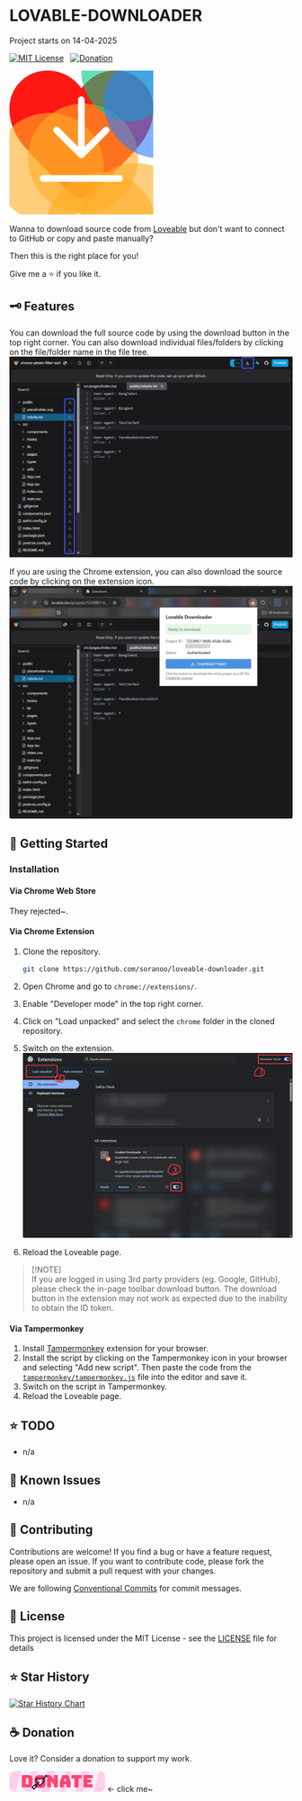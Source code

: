 # LOVABLE-DOWNLOADER

Project starts on 14-04-2025

[![MIT License](https://img.shields.io/badge/License-MIT-green.svg)](LICENSE)&nbsp;&nbsp;&nbsp;[![Donation](https://img.shields.io/static/v1?label=Donation&message=❤️&style=social)](https://github.com/soranoo/Donation)

![Logo](/chrome/icons/icon128.svg)

Wanna to download source  code from [Loveable](https://loveable.com/) but don't want to connect to GitHub or copy and paste manually?

Then this is the right place for you!

Give me a ⭐ if you like it.

## 🗝️ Features

You can download the full source code by using the download button in the top right corner.
You can also download individual files/folders by clicking on the file/folder name in the file tree.
![Screenshot](docs/images/screenshot-1.png)

If you are using the Chrome extension, you can also download the source code by clicking on the extension icon.
![Screenshot](docs/images/screenshot-2.png)

## 🚀 Getting Started

### Installation

#### Via Chrome Web Store

They rejected~.

#### Via Chrome Extension

1. Clone the repository.

   ```bash
   git clone https://github.com/soranoo/loveable-downloader.git
   ```
2. Open Chrome and go to `chrome://extensions/`.
3. Enable "Developer mode" in the top right corner.
4. Click on "Load unpacked" and select the `chrome` folder in the cloned repository.
5. Switch on the extension.
![Screenshot](docs/images/screenshot-3.png)
6. Reload the Loveable page.

> [!NOTE]\
> If you are logged in using 3rd party providers (eg. Google, GitHub), please check the in-page toolbar download button. The download button in the extension may not work as expected due to the inability to obtain the ID token.

#### Via Tampermonkey

1. Install [Tampermonkey](https://www.tampermonkey.net/) extension for your browser.
2. Install the script by clicking on the Tampermonkey icon in your browser and selecting "Add new script".
   Then paste the code from the [`tampermonkey/tampermonkey.js`](tampermonkey/tampermonkey.js) file into the editor and save it.
3. Switch on the script in Tampermonkey.
4. Reload the Loveable page.

## ⭐ TODO

- n/a

## 🐛 Known Issues

- n/a


## 🤝 Contributing

Contributions are welcome! If you find a bug or have a feature request, please open an issue. If you want to contribute code, please fork the repository and submit a pull request with your changes.

We are following [Conventional Commits](https://www.conventionalcommits.org/en/v1.0.0/) for commit messages.

## 📝 License

This project is licensed under the MIT License - see the [LICENSE](LICENSE) file for details

## ⭐ Star History

[![Star History Chart](https://api.star-history.com/svg?repos=soranoo/loveable-downloader&type=Date)](https://www.star-history.com/#soranoo/loveable-downloader&Date)

## ☕ Donation

Love it? Consider a donation to support my work.

[!["Donation"](https://raw.githubusercontent.com/soranoo/Donation/main/resources/image/DonateBtn.png)](https://github.com/soranoo/Donation) <- click me~
